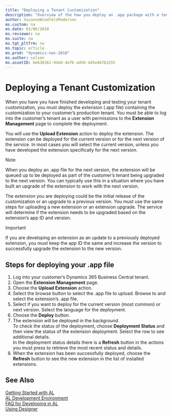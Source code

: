 ```yaml
---
title: "Deploying a Tenant Customization"
description: "Overview of the how you deploy an .app package with a tenant customization to Dynamics 365 Business Central."
author: SusanneWindfeldPedersen
ms.custom: na
ms.date: 03/06/2018
ms.reviewer: na
ms.suite: na
ms.tgt_pltfrm: na
ms.topic: article
ms.prod: "dynamics-nav-2018"
ms.author: solsen
ms.assetID: be636361-9de8-4efb-ad50-445e4b7b3255
---
```




# Deploying a Tenant Customization
When you have you have finished developing and testing your tenant customization, you must deploy the extension (.app file) containing the customization to your customer’s production tenant. 
You must be able to log into the customer’s tenant as a user with permissions to the **Extension Management** page to complete the deployment. 

You will use the **Upload Extension** action to deploy the extension. The extension can be deployed for the current version or for the next version of the service. In most cases you will select the current version, unless you have developed the extension specifically for the next version. 

> [!NOTE]
> When you deploy an .app file for the next version, the extension will be queued up to be deployed as part of the customer’s tenant being upgraded to the next version. You can typically use this in a situation where you have built an upgrade of the extension to work with the next version.  

The extension you are deploying could be the initial release of the customization or an upgrade to a previous version. You must use the same steps for uploading a new extension or an extension upgrade. The service will determine if the extension needs to be upgraded based on the extension’s app ID and version. 

> [!IMPORTANT]
> If you are developing an extension as an update to a previously deployed extension, you must keep the app ID the same and increase the version to successfully upgrade the extension to the new version. 

## Steps for deploying your .app file

1.	Log into your customer’s Dynamics 365 Business Central tenant.
2.	Open the **Extension Management** page.
3.	Choose the **Upload Extension** action.
4.	Select the browse button to select the .app file to upload. Browse to and select the extension’s .app file.
5.	Select if you want to deploy for the current version (most common) or next version. Select the language for the deployment.
6.	Choose the **Deploy** button. 
7.	The extension will be deployed in the background.  
    To check the status of the deployment, choose **Deployment Status** and then view the status of the extension deployment. Select the row to see additional details.  
    In the deployment status details there is a **Refresh** button in the actions you must press to retrieve the most recent status and details.
9.	When the extension has been successfully deployed, choose the **Refresh** button to see the new extension in the list of installed extensions.


## See Also
[Getting Started with AL](devenv-get-started.md)  
[AL Development Environment](devenv-reference-overview.md)  
[FAQ for Developing in AL](devenv-dev-faq.md)  
[Using Designer](devenv-inclient-designer.md)  
